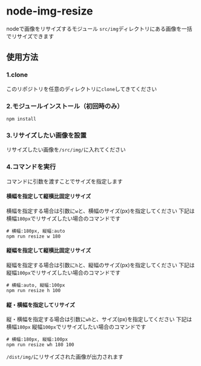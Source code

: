 # node-img-resize
nodeで画像をリサイズするモジュール
`src/img`ディレクトリにある画像を一括でリサイズできます

## 使用方法

### 1.clone
このリポジトリを任意のディレクトリに`clone`してきてください

### 2.モジュールインストール（初回時のみ）
```bash= 
npm install 
```

### 3.リサイズしたい画像を設置
リサイズしたい画像を`/src/img/`に入れてください

### 4.コマンドを実行
コマンドに引数を渡すことでサイズを指定します

#### 横幅を指定して縦横比固定リサイズ
横幅を指定する場合は引数に`w`と、横幅のサイズ(px)を指定してください
下記は横幅`180px`でリサイズしたい場合のコマンドです
```bash= 
# 横幅:180px, 縦幅:auto
npm run resize w 180
```

#### 縦幅を指定して縦横比固定リサイズ
縦幅を指定する場合は引数に`h`と、縦幅のサイズ(px)を指定してください
下記は縦幅`100px`でリサイズしたい場合のコマンドです
```bash= 
# 横幅:auto, 縦幅:100px
npm run resize h 100
```

#### 縦・横幅を指定してリサイズ
縦・横幅を指定する場合は引数に`wh`と、サイズ(px)を指定してください
下記は横幅`180px` 縦幅`100px`でリサイズしたい場合のコマンドです
```bash= 
# 横幅:180px, 縦幅:100px
npm run resize wh 180 100
```

`/dist/img/`にリサイズされた画像が出力されます
